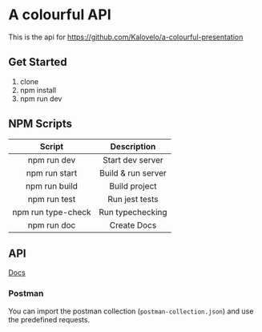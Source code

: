 # A colourful API

This is the api for https://github.com/Kalovelo/a-colourful-presentation

## Get Started

1. clone
2. npm install
3. npm run dev

## NPM Scripts

|       Script       |    Description     |
| :----------------: | :----------------: |
|    npm run dev     |  Start dev server  |
|   npm run start    | Build & run server |
|   npm run build    |   Build project    |
|    npm run test    |   Run jest tests   |
| npm run type-check |  Run typechecking  |
|    npm run doc     |    Create Docs     |

## API 
<a href="./api.md"> Docs </a> 

### Postman

You can import the postman collection (`postman-collection.json`) and use the predefined requests.
